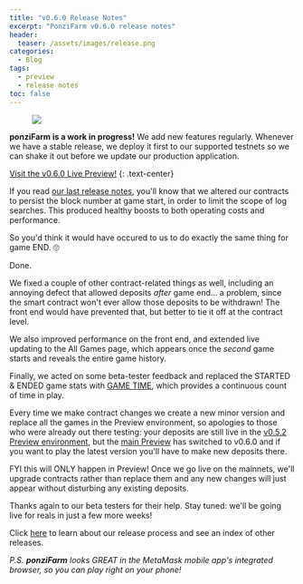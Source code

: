 ```yaml
---
title: "v0.6.0 Release Notes"
excerpt: "PonziFarm v0.6.0 release notes"
header:
  teaser: /assets/images/release.png
categories:
  - Blog
tags:
  - preview
  - release notes
toc: false
---
```


<figure class="align-left" style="margin-top: 10px; margin-bottom: 10px; width: 150px;">
    <img src="{{ site.url }}{{ site.baseurl }}/assets/images/release.png">
</figure>

**ponziFarm is a work in progress!** We add new features regularly. Whenever we have a stable release, we deploy it first to our supported testnets so we can shake it out before we update our production application.

<a class="btn btn--primary btn--large" href="https://app-git-preview-0-6-0-ponzifarm.vercel.app/" target="blank">Visit the v0.6.0 Live Preview!</a>
{:  .text-center}

If you read [our last release notes](/blog/release-0-5-2), you'll know that we altered our contracts to persist the block number at game start, in order to limit the scope of log searches. This produced healthy boosts to both operating costs and performance.

So you'd think it would have occured to us to do exactly the same thing for game END. 🙄

Done.

We fixed a couple of other contract-related things as well, including an annoying defect that allowed deposits _after_ game end... a problem, since the smart contract won't ever allow those deposits to be withdrawn! The front end would have prevented that, but better to tie it off at the contract level.

We also improved performance on the front end, and extended live updating to the All Games page, which appears once the _second_ game starts and reveals the entire game history.

Finally, we acted on some beta-tester feedback and replaced the STARTED & ENDED game stats with [GAME TIME](/blog/game-summary#game-time), which provides a continuous count of time in play.

Every time we make contract changes we create a new minor version and replace all the games in the Preview environment, so apologies to those who were already out there testing: your deposits are still live in the [v0.5.2 Preview environment](https://app-git-preview-0-5-2-ponzifarm.vercel.app/), but the [main Preview](https://preview.ponzifarm.com) has switched to v0.6.0 and if you want to play the latest version you'll have to make new deposits there.

FYI this will ONLY happen in Preview! Once we go live on the mainnets, we'll upgrade contracts rather than replace them and any new changes will just appear without disturbing any existing deposits.

Thanks again to our beta testers for their help. Stay tuned: we'll be going live for reals in just a few more weeks!

Click [here](/blog/releases) to learn about our release process and see an index of other releases.

_P.S. **ponziFarm** looks GREAT in the MetaMask mobile app's integrated browser, so you can play right on your phone!_